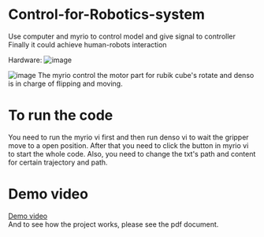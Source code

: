 # Control-for-Robotics-system
Use  computer and myrio to control model and give signal to controller 
Finally it could achieve human-robots interaction   

Hardware:
![image](https://github.com/YunchuZhang/Control-for-Robotics-system-Solve-Rubik-s-cube-through-robot-arm-and-vision-/blob/master/%E5%B1%8F%E5%B9%95%E5%BF%AB%E7%85%A7%202018-06-05%20%E4%B8%8B%E5%8D%888.40.57.png)

![image](https://github.com/YunchuZhang/Control-for-Robotics-system-Solve-Rubik-s-cube-through-robot-arm-and-vision-/blob/master/img.png)
The myrio control the motor part for rubik cube's rotate and denso is in charge of flipping and moving.

# To run the code
You need to run the myrio vi first and then run denso vi to wait the gripper move to a open position. After that you need to click the button in myrio vi to start the whole code. Also, you need to change the txt's path and content for certain trajectory and path.
# Demo video
[Demo video](https://drive.google.com/open?id=1XHUg7joeWYaX7m4Fdc9wFrAwi8p9Nyx5)    
And to see how the project works, please see the pdf document.
